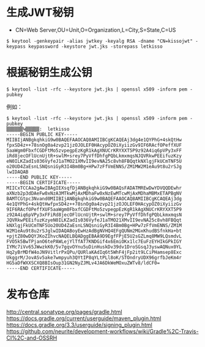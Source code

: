 

# 生成JWT秘钥

- CN=Web Server,OU=Unit,O=Organization,L=City,S=State,C=US

```
$ keytool -genkeypair -alias jwtkey -keyalg RSA -dname "CN=kissojwt" -keypass keypassword -keystore jwt.jks -storepass letkisso
```


# 根据秘钥生成公钥

```
$ keytool -list -rfc --keystore jwt.jks | openssl x509 -inform pem -pubkey
```
例如：
```
$ keytool -list -rfc --keystore jwt.jks | openssl x509 -inform pem -pubkey
▒▒▒▒▒▒Կ▒▒▒▒▒:  letkisso
-----BEGIN PUBLIC KEY-----
MIIBIjANBgkqhkiG9w0BAQEFAAOCAQ8AMIIBCgKCAQEAj3dg4e1QYPhG+4skQtHw
fpxSD4z++78snOg0a4zvp21jzOJOLEF0HAcypOZ0iXyiizGv9IF6RAcfOPeffXUF
5aaWgm0FbxfCGDFtMo5zvpegpEzKgR1kAgXNUCrKRYXXT5P9z92A4iq6pVPy3xFF
iRd8jecOFlUcnUjtR+swlM+srey7PyVffDhfgPQbLkmxmqsNJQVRkwPEEifuzKzy
eN0ILKZadIs036VyfeJ1aTMO21XMvII9evNA25c8vh8FBQqtkNXlgjFkUCmTNF5U
o20UD4ZaEsnLSNQsniGyR3I4Bm0Bg+HPw7zFfVmENNS/ZM1MW2M1eAu9t8u2rSJg
lwIDAQAB
-----END PUBLIC KEY-----
-----BEGIN CERTIFICATE-----
MIICxTCCAa2gAwIBAgIEXsqfDjANBgkqhkiG9w0BAQsFADATMREwDwYDVQQDEwhr
aXNzb2p3dDAeFw0xNzA3MTkwMjAxMDhaFw0xNzEwMTcwMjAxMDhaMBMxETAPBgNV
BAMTCGtpc3Nvand0MIIBIjANBgkqhkiG9w0BAQEFAAOCAQ8AMIIBCgKCAQEAj3dg
4e1QYPhG+4skQtHwfpxSD4z++78snOg0a4zvp21jzOJOLEF0HAcypOZ0iXyiizGv
9IF6RAcfOPeffXUF5aaWgm0FbxfCGDFtMo5zvpegpEzKgR1kAgXNUCrKRYXXT5P9
z92A4iq6pVPy3xFFiRd8jecOFlUcnUjtR+swlM+srey7PyVffDhfgPQbLkmxmqsN
JQVRkwPEEifuzKzyeN0ILKZadIs036VyfeJ1aTMO21XMvII9evNA25c8vh8FBQqt
kNXlgjFkUCmTNF5Uo20UD4ZaEsnLSNQsniGyR3I4Bm0Bg+HPw7zFfVmENNS/ZM1M
W2M1eAu9t8u2rSJglwIDAQABoyEwHzAdBgNVHQ4EFgQUNm2MGxKhudBSfnkHa+bt
+pjtZ80wDQYJKoZIhvcNAQELBQADggEBAA9D9EgfFPjE5U2sGZLmq8MW9LQsmdvL
FVO5k5BwTPjanO6tePAWLejYlTfAT7KNDGif4x6EmiOKx1lc7EuFzEYHIkGPkIGY
IYMc7iVv65JWwzkK0/5v7gqvOYnu5uDinHuskDv39dv1DroSGsqJ3yswAQNux0YL
Hq2yBrMDfW4oJN9VitlrPxQPu/QURlaKAdIq6t5WhF4jFp2it9LCiPHamsep8Exc
UkggrM/JovASv5ake7wmpyuh3QYtIP8qYLtPLl8oK/STOndryUDX96grfbJeKm4r
HG5aDfWXXSCXQ8BIsOup31GN2NyZJMLv4JA6DkWeMOxuZWTv8/ldCF0=
-----END CERTIFICATE-----
```

# 发布仓库
http://central.sonatype.org/pages/gradle.html
https://docs.gradle.org/current/userguide/maven_plugin.html
https://docs.gradle.org/3.3/userguide/signing_plugin.html
https://github.com/neurite/development-workflows/wiki/Gradle%2C-Travis-CI%2C-and-OSSRH



